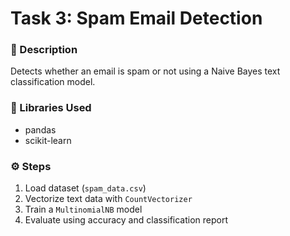 # Task 3: Spam Email Detection

### 📄 Description
Detects whether an email is spam or not using a Naive Bayes text classification model.

### 🧰 Libraries Used
- pandas  
- scikit-learn  

### ⚙️ Steps
1. Load dataset (`spam_data.csv`)
2. Vectorize text data with `CountVectorizer`
3. Train a `MultinomialNB` model
4. Evaluate using accuracy and classification report
